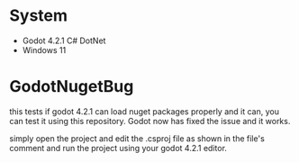 # System

* Godot 4.2.1 C# DotNet
* Windows 11

# GodotNugetBug
this tests if godot 4.2.1 can load nuget packages properly
and it can, you can test it using this repository. Godot now has fixed the issue and it works.

simply open the project and edit the .csproj file as shown in the file's comment and run the project using your godot 4.2.1 editor.
